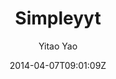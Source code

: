 ---
title: "Simpleyyt"
github: https://github.com/Simpleyyt/jekyll-simpleyyt
demo: http://simpleyyt.github.io/jekyll-simpleyyt
author: Yitao Yao
draft: true
ssg:
  - Jekyll
cms:
  - No Cms
date: 2014-04-07T09:01:09Z
github_branch: master
---